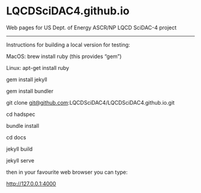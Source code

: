 # LQCDSciDAC4.github.io
Web pages for US Dept. of Energy ASCR/NP LQCD SciDAC-4 project

_____


Instructions for building a local version for testing:

MacOS: brew install ruby (this provides “gem”)

Linux: apt-get install ruby

gem install jekyll

gem install bundler

git clone git@github.com:LQCDSciDAC4/LQCDSciDAC4.github.io.git

cd hadspec

bundle install

cd docs

jekyll build

jekyll serve

then in your favourite web browser you can type:

http://127.0.0.1:4000

